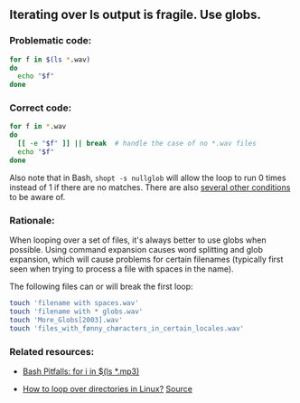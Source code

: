 ## Iterating over ls output is fragile. Use globs.

### Problematic code:

```sh
for f in $(ls *.wav)
do
  echo "$f"
done
```

### Correct code:

```sh
for f in *.wav
do
  [[ -e "$f" ]] || break  # handle the case of no *.wav files
  echo "$f"
done
```

Also note that in Bash, `shopt -s nullglob` will allow the loop to run 0 times instead of 1 if there are no matches. There are also [several other conditions](http://mywiki.wooledge.org/BashPitfalls#for_i_in_.24.28ls_.2A.mp3.29) to be aware of.

### Rationale:

When looping over a set of files, it's always better to use globs when possible. Using command expansion causes word splitting and glob expansion, which will cause problems for certain filenames (typically first seen when trying to process a file with spaces in the name).

The following files can or will break the first loop:

```sh
touch 'filename with spaces.wav'
touch 'filename with * globs.wav'
touch 'More_Globs[2003].wav'
touch 'files_with_fønny_chæracters_in_certain_locales.wav'
```

### Related resources:

* [Bash Pitfalls: for i in $(ls *.mp3)](http://mywiki.wooledge.org/BashPitfalls#pf1)
+ [How to loop over directories in Linux?](https://stackoverflow.com/questions/2107945/how-to-loop-over-directories-in-linux)
[Source](https://github.com/koalaman/shellcheck/wiki/SC2045)

